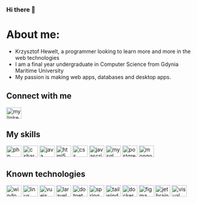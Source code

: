 ### Hi there 👋

# About me:

- Krzysztof Hewelt, a programmer looking to learn more and more in the web technologies
- I am a final year undergraduate in Computer Science from Gdynia Maritime University
- My passion is making web apps, databases and desktop apps.

## Connect with me
<a href="https://www.linkedin.com/in/krzysztof-hewelt-479197237/"><img width="40" height="30" alt="my linkedin" src="https://cdn.jsdelivr.net/gh/devicons/devicon/icons/linkedin/linkedin-original.svg"></a>

## My skills
<img width="40" height="30" alt="php" src="https://cdn.jsdelivr.net/gh/devicons/devicon/icons/php/php-original.svg">
<img width="40" height="30" alt="c sharp" src="https://cdn.jsdelivr.net/gh/devicons/devicon/icons/csharp/csharp-original.svg">
<img width="40" height="30" alt="java" src="https://cdn.jsdelivr.net/gh/devicons/devicon/icons/java/java-original-wordmark.svg">
<img width="40" height="30" alt="html5" src="https://cdn.jsdelivr.net/gh/devicons/devicon/icons/html5/html5-original-wordmark.svg">
<img width="40" height="30" alt="css" src="https://cdn.jsdelivr.net/gh/devicons/devicon/icons/css3/css3-original-wordmark.svg">
<img width="40" height="30" alt="javascript" src="https://cdn.jsdelivr.net/gh/devicons/devicon/icons/javascript/javascript-original.svg">
<img width="40" height="30" alt="mysql" src="https://cdn.jsdelivr.net/gh/devicons/devicon/icons/mysql/mysql-original-wordmark.svg">
<img width="40" height="30" alt="postgres" src="https://cdn.jsdelivr.net/gh/devicons/devicon/icons/postgresql/postgresql-original-wordmark.svg">
<img width="40" height="30" alt="mongodb" src="https://cdn.jsdelivr.net/gh/devicons/devicon/icons/mongodb/mongodb-original-wordmark.svg">

## Known technologies
<img width="40" height="30" alt="windows" src="https://cdn.jsdelivr.net/gh/devicons/devicon/icons/windows8/windows8-original.svg">
<img width="40" height="30" alt="linux" src="https://cdn.jsdelivr.net/gh/devicons/devicon/icons/linux/linux-original.svg">
<img width="40" height="30" alt="vuejs" src="https://cdn.jsdelivr.net/gh/devicons/devicon/icons/vuejs/vuejs-original-wordmark.svg">
<img width="40" height="30" alt="laravel" src="https://cdn.jsdelivr.net/gh/devicons/devicon/icons/laravel/laravel-plain-wordmark.svg">
<img width="40" height="30" alt="dotnet core" src="https://cdn.jsdelivr.net/gh/devicons/devicon/icons/dotnetcore/dotnetcore-original.svg">
<img width="40" height="30" alt="spring" src="https://cdn.jsdelivr.net/gh/devicons/devicon/icons/spring/spring-original-wordmark.svg">
<img width="40" height="30" alt="tailwind" src="https://cdn.jsdelivr.net/gh/devicons/devicon/icons/tailwindcss/tailwindcss-original-wordmark.svg">
<img width="40" height="30" alt="docker" src="https://cdn.jsdelivr.net/gh/devicons/devicon/icons/docker/docker-plain-wordmark.svg">
<img width="40" height="30" alt="figma" src="https://cdn.jsdelivr.net/gh/devicons/devicon/icons/figma/figma-original.svg">
<img width="40" height="30" alt="jetbrains" src="https://cdn.jsdelivr.net/gh/devicons/devicon/icons/jetbrains/jetbrains-original.svg">
<img width="40" height="30" alt="visual studio" src="https://cdn.jsdelivr.net/gh/devicons/devicon/icons/visualstudio/visualstudio-plain.svg">